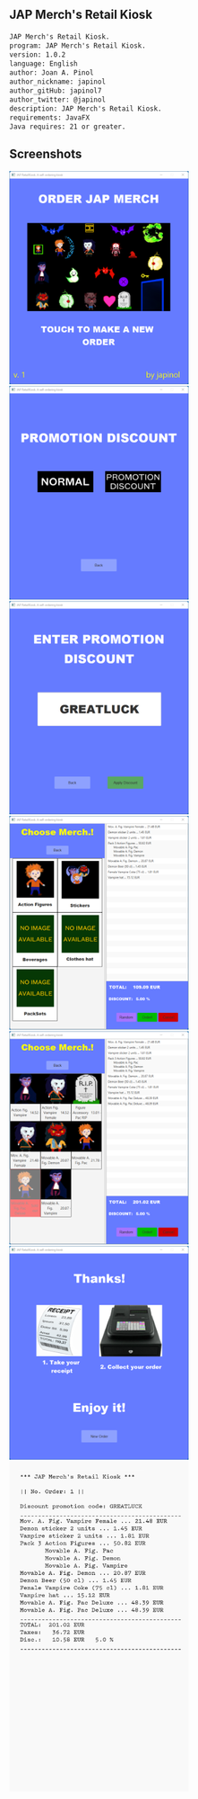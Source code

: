 ## JAP Merch's Retail Kiosk

	JAP Merch's Retail Kiosk.
	program: JAP Merch's Retail Kiosk.
	version: 1.0.2
	language: English
	author: Joan A. Pinol
	author_nickname: japinol
	author_gitHub: japinol7
	author_twitter: @japinol
	description: JAP Merch's Retail Kiosk.
	requirements: JavaFX
	Java requires: 21 or greater.


## Screenshots

<img src="screenshots/screenshot1.png" width="320" alt="screenshot1.png">   
<img src="screenshots/screenshot2.png" width="320" alt="screenshot2.png"> <br />
<img src="screenshots/screenshot3.png" width="320" alt="screenshot3.png">   
<img src="screenshots/screenshot4.png" width="320" alt="screenshot4.png"> <br />
<img src="screenshots/screenshot5.png" width="320" alt="screenshot5.png">   
<img src="screenshots/screenshot6.png" width="320" alt="screenshot6.png"> <br />
<img src="screenshots/screenshot7.png" width="320" alt="screenshot7.png"> <br />
